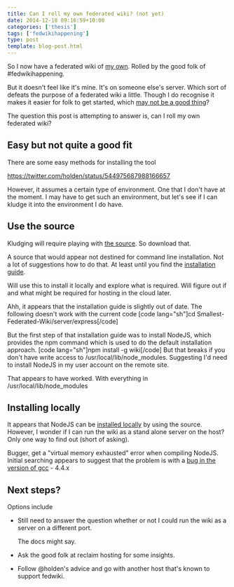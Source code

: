 ```yaml
---
title: Can I roll my own federated wiki? (not yet)
date: 2014-12-18 09:16:59+10:00
categories: ['thesis']
tags: ['fedwikihappening']
type: post
template: blog-post.html
---
```

So I now have a federated wiki of [my own](http://david.au.fedwikihappening.net/view/welcome-visitors). Rolled by the good folk of #fedwikihappening.

But it doesn't feel like it's mine. It's on someone else's server. Which sort of defeats the purpose of a federated wiki a little. Though I do recognise it makes it easier for folk to get started, which [may not be a good thing](http://cogdogblog.com/2014/12/16/over-easy/)?

The question this post is attempting to answer is, can I roll my own federated wiki?

## Easy but not quite a good fit

There are some easy methods for installing the tool

https://twitter.com/holden/status/544975687988166657

However, it assumes a certain type of environment. One that I don't have at the moment. I may have to get such an environment, but let's see if I can kludge it into the environment I do have.

## Use the source

Kludging will require playing with [the source](https://github.com/WardCunningham/Smallest-Federated-Wiki). So download that.

A source that would appear not destined for command line installation. Not a lot of suggestions how to do that. At least until you find the [installation guide](https://github.com/WardCunningham/Smallest-Federated-Wiki/wiki/Hosting-and-Installation-Guide).

Will use this to install it locally and explore what is required. Will figure out if and what might be required for hosting in the cloud later.

Ahh, it appears that the installation guide is slightly out of date. The following doesn't work with the current code \[code lang="sh"\]cd Smallest-Federated-Wiki/server/express\[/code\]

But the first step of that installation guide was to install NodeJS, which provides the npm command which is used to do the default installation approach. \[code lang="sh"\]npm install -g wiki\[/code\] But that breaks if you don't have write access to /usr/local/lib/node\_modules. Suggesting I'd need to install NodeJS in my user account on the remote site.

That appears to have worked. With everything in /usr/local/lib/node\_modules

## Installing locally

It appears that NodeJS can be [installed locally](http://increaseyourgeek.wordpress.com/2010/08/18/install-node-js-without-using-sudo/) by using the source. However, I wonder if I can run the wiki as a stand alone server on the host? Only one way to find out (short of asking).

Bugger, get a "virtual memory exhausted" error when compiling NodeJS. Initial searching appears to suggest that the problem is with a [bug in the version of gcc](http://www.imagemagick.org/discourse-server/viewtopic.php?t=23190#p97352) - 4.4.x

## Next steps?

Options include

- Still need to answer the question whether or not I could run the wiki as a server on a different port.
    
    The docs might say.
    
- Ask the good folk at reclaim hosting for some insights.
- Follow @holden's advice and go with another host that's known to support fedwiki.